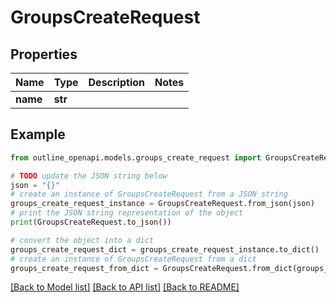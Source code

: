 # GroupsCreateRequest


## Properties

Name | Type | Description | Notes
------------ | ------------- | ------------- | -------------
**name** | **str** |  | 

## Example

```python
from outline_openapi.models.groups_create_request import GroupsCreateRequest

# TODO update the JSON string below
json = "{}"
# create an instance of GroupsCreateRequest from a JSON string
groups_create_request_instance = GroupsCreateRequest.from_json(json)
# print the JSON string representation of the object
print(GroupsCreateRequest.to_json())

# convert the object into a dict
groups_create_request_dict = groups_create_request_instance.to_dict()
# create an instance of GroupsCreateRequest from a dict
groups_create_request_from_dict = GroupsCreateRequest.from_dict(groups_create_request_dict)
```
[[Back to Model list]](../README.md#documentation-for-models) [[Back to API list]](../README.md#documentation-for-api-endpoints) [[Back to README]](../README.md)


